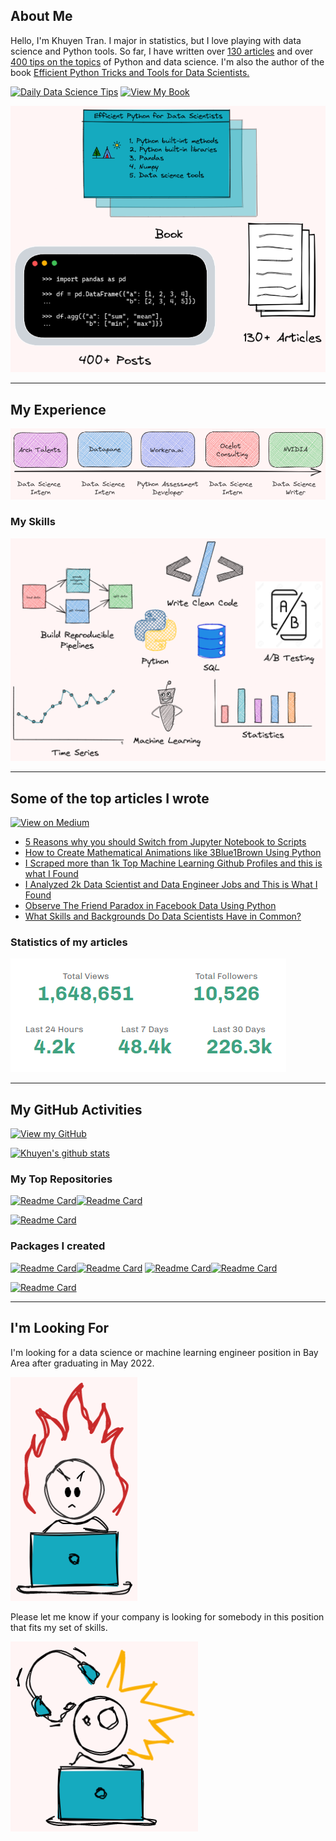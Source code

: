## About Me

Hello, I'm Khuyen Tran. I major in statistics, but I love playing with data science and Python tools. So far, I have written over [130 articles](https://github.com/khuyentran1401/Data-science) and over [400 tips on the topics](https://mathdatasimplified.com/) of Python and data science. I'm also the author of the book [Efficient Python Tricks and Tools for Data Scientists.](https://khuyentran1401.github.io/Efficient_Python_tricks_and_tools_for_data_scientists/README.html)

 [![Daily Data Science Tips](https://img.shields.io/badge/Data%20Science%20Simplified-Daily%20Data%20Science%20Tips-green?logo=wordpress)](https://mathdatasimplified.com/)  [![View My Book](https://img.shields.io/badge/Book-View%20My%20Book-yellow?logo=gitbook)](https://khuyentran1401.github.io/Efficient_Python_tricks_and_tools_for_data_scientists/README.html) 

![image](https://github.com/khuyentran1401/aboutKhuyen/blob/master/images/skills%20(3).png?raw=true)



---

## My Experience

![image](https://github.com/khuyentran1401/aboutKhuyen/blob/master/images/skills%20(8).png?raw=true)

### My Skills

![image](https://github.com/khuyentran1401/aboutKhuyen/blob/master/images/skills%20(2).png?raw=true)

---

## Some of the top articles I wrote

[![View on Medium](https://img.shields.io/badge/Medium-View%20My%20Articles-red?logo=medium)](https://khuyentran1476.medium.com/)

- [5 Reasons why you should Switch from Jupyter Notebook to Scripts](https://towardsdatascience.com/5-reasons-why-you-should-switch-from-jupyter-notebook-to-scripts-cb3535ba9c95?sk=d646c223911ea74cf8a9c9b73affd552) 
- [How to Create Mathematical Animations like 3Blue1Brown Using Python](https://towardsdatascience.com/how-to-create-mathematical-animations-like-3blue1brown-using-python-f571fb9da3d1?sk=67f831edb7de3560020c2ea0296447cf)
- [I Scraped more than 1k Top Machine Learning Github Profiles and this is what I Found](https://towardsdatascience.com/i-scraped-more-than-1k-top-machine-learning-github-profiles-and-this-is-what-i-found-1ab4fb0c0474?sk=68156d6b1c05614d356645728fe02584)
- [I Analyzed 2k Data Scientist and Data Engineer Jobs and This is What I Found](https://pub.towardsai.net/i-analyzed-2k-data-scientist-and-data-engineer-jobs-and-this-is-what-i-found-1ed37f98a704)
- [Observe The Friend Paradox in Facebook Data Using Python](https://towardsdatascience.com/observe-the-friend-paradox-in-facebook-data-using-python-314c23fd49e4?sk=15efe53ae7f699da17530a6e1f0f0f4d)
- [What Skills and Backgrounds Do Data Scientists Have in Common?](https://www.datacamp.com/community/blog/what-skills-and-backgrounds-do-data-scientists-have-in-common)

### Statistics of my articles

![image](https://github.com/khuyentran1401/aboutKhuyen/blob/master/images/Screenshot%20from%202021-11-14%2011-23-15.png?raw=true)

---

## My GitHub Activities

[![View my GitHub](https://img.shields.io/badge/GitHub-View_My_GitHub-blue?logo=GitHub)](https://github.com/khuyentran1401)

[![Khuyen's github stats](https://github-readme-stats.vercel.app/api?username=khuyentran1401&count_private=true&show_icons=true&theme=radical&hide_rank=false)](https://github.com/anuraghazra/github-readme-stats)

### My Top Repositories

[![Readme Card](https://github-readme-stats.vercel.app/api/pin/?username=khuyentran1401&repo=Data-science)](https://github.com/khuyentran1401/Data-science)[![Readme Card](https://github-readme-stats.vercel.app/api/pin/?username=khuyentran1401&repo=awesome-Python-data-science-books)](https://github.com/khuyentran1401/Efficient_Python_tricks_and_tools_for_data_scientists)

[![Readme Card](https://github-readme-stats.vercel.app/api/pin/?username=khuyentran1401&repo=Efficient_Python_tricks_and_tools_for_data_scientists)](https://github.com/khuyentran1401/Efficient_Python_tricks_and_tools_for_data_scientists)

### Packages I created
[![Readme Card](https://github-readme-stats.vercel.app/api/pin/?username=khuyentran1401&repo=rich-dataframe)](https://github.com/khuyentran1401/rich-dataframe)[![Readme Card](https://github-readme-stats.vercel.app/api/pin/?username=khuyentran1401&repo=top-github-scraper)](https://github.com/khuyentran1401/top-github-scraper) 
[![Readme Card](https://github-readme-stats.vercel.app/api/pin/?username=khuyentran1401&repo=python_snippet)](https://github.com/khuyentran1401/python_snippet)[![Readme Card](https://github-readme-stats.vercel.app/api/pin/?username=khuyentran1401&repo=same-stats-different-graphs)](https://github.com/khuyentran1401/same-stats-different-graphs)

[![Readme Card](https://github-readme-stats.vercel.app/api/pin/?username=khuyentran1401&repo=strip_interactive)](https://github.com/khuyentran1401/strip_interactive)

---

## I'm Looking For

I'm looking for a data science or machine learning engineer position in Bay Area after graduating in May 2022. 

![image](https://github.com/khuyentran1401/aboutKhuyen/blob/master/images/skills%20(6).png?raw=true)

Please let me know if your company is looking for somebody in this position that fits my set of skills.

![image](https://github.com/khuyentran1401/aboutKhuyen/blob/master/images/skills%20(7).png?raw=true)
